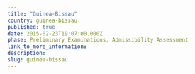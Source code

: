 ```yaml
---
title: "Guinea-Bissau"
country: guinea-bissau
published: true
date: 2015-02-23T19:07:00.000Z
phase: Preliminary Examinations, Admissibility Assessment
link_to_more_information:
description:
slug: guinea-bissau
---
```

